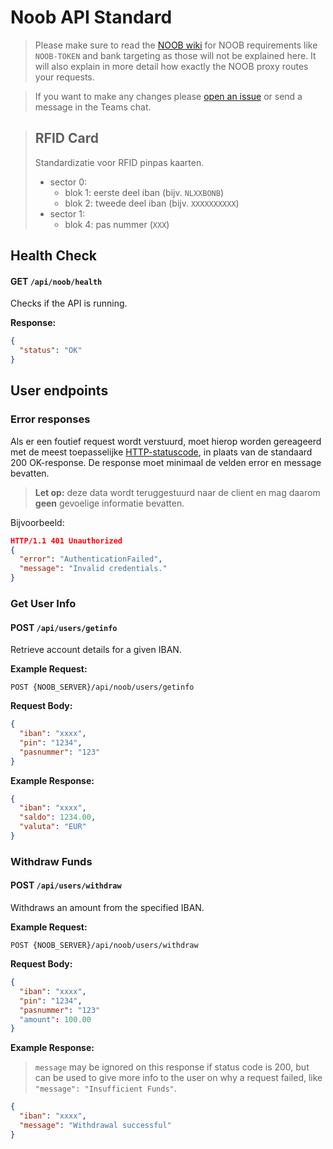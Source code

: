 # Noob API Standard
> Please make sure to read the [NOOB wiki](https://gitlab.cmi.hro.nl/technische-informatica/vakken/project-3-4-tinprj0x-34/noob/-/wikis/API) for NOOB requirements like `NOOB-TOKEN` and bank targeting as those will not be explained here. It will also explain in more detail how exactly the NOOB proxy routes your requests.

> If you want to make any changes please [open an issue](https://github.com/DeBonkBank/api-standard/issues) or send a message in the Teams chat.

> ## **RFID Card**
> Standardizatie voor RFID pinpas kaarten.
> - sector 0:
>   - blok 1: eerste deel iban (bijv. `NLXXBONB`)
>   - blok 2: tweede deel iban (bijv. `XXXXXXXXXX`)
> - sector 1: 
>   - blok 4: pas nummer (`XXX`)

## **Health Check**
#### **GET** `/api/noob/health`
Checks if the API is running.

**Response:**
```json
{
  "status": "OK"
}
```

## **User endpoints**
### Error responses
Als er een foutief request wordt verstuurd, moet hierop worden gereageerd met de meest toepasselijke [HTTP-statuscode](https://developer.mozilla.org/en-US/docs/Web/HTTP/Reference/Status#client_error_responses), in plaats van de standaard 200 OK-response.
De response moet minimaal de velden error en message bevatten.

> **Let op:** deze data wordt teruggestuurd naar de client en mag daarom **geen** gevoelige informatie bevatten.

Bijvoorbeeld:
```json
HTTP/1.1 401 Unauthorized
{
  "error": "AuthenticationFailed",
  "message": "Invalid credentials."
}
```

### Get User Info
#### **POST** `/api/users/getinfo`
Retrieve account details for a given IBAN.

**Example Request:**  
```
POST {NOOB_SERVER}/api/noob/users/getinfo
```  
**Request Body:**
```json  
{
  "iban": "xxxx",
  "pin": "1234",
  "pasnummer": "123"
}
```

**Example Response:**
```json
{
  "iban": "xxxx",
  "saldo": 1234.00,
  "valuta": "EUR"
}
```

### Withdraw Funds
#### **POST** `/api/users/withdraw`
Withdraws an amount from the specified IBAN.

**Example Request:**  
```
POST {NOOB_SERVER}/api/noob/users/withdraw
``` 
**Request Body:**
```json
{
  "iban": "xxxx",
  "pin": "1234",
  "pasnummer": "123"
  "amount": 100.00
}
```
**Example Response:**
> `message` may be ignored on this response if status code is 200, but can be used to give more info to the user on why a request failed, like `"message": "Insufficient Funds"`.

```json
{
  "iban": "xxxx",
  "message": "Withdrawal successful"
}
```
